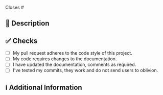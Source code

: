 <!-- 
Thanks for creating this pull request 🤗

Please make sure that the pull request is limited to one type (docs, feature, etc.) and keep it as small as possible. You can open multiple prs instead of opening a huge one.
-->

<!-- If this pull request closes an issue, please mention the issue number below -->
Closes # <!-- Issue # here -->

## 📑 Description
<!-- Add a brief description of the pr -->

<!-- You can also choose to add a list of changes and if they have been completed or not by using the markdown to-do list syntax
- [ ] Not Completed
- [x] Completed
-->

## ✅ Checks
<!-- Make sure your pr passes the CI checks and do check the following fields as needed - -->
- [ ] My pull request adheres to the code style of this project.
- [ ] My code requires changes to the documentation.
- [ ] I have updated the documentation, comments as required.
- [ ] I've tested my commits, they work and do not send users to oblivion.

## ℹ Additional Information
<!-- Any additional information like breaking changes, dependencies added, screenshots, comparisons between new and old behavior, etc. -->

